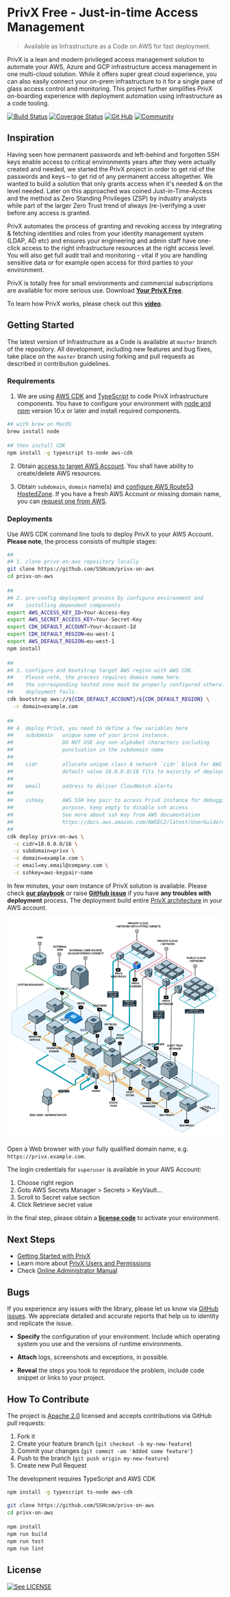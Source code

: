 # PrivX Free - Just-in-time Access Management

> Available as Infrastructure as a Code on AWS for fast deployment.

PrivX is a lean and modern privileged access management solution to automate your AWS, Azure and GCP infrastructure access management in one multi-cloud solution. While it offers super great cloud experience, you can also easily connect your on-prem infrastructure to it for a single pane of glass access control and monitoring. This project further simplifies PrivX on-boarding experience with deployment automation using infrastructure as a code tooling.

[![Build Status](https://secure.travis-ci.org/SSHcom/privx-on-aws.svg?branch=master)](http://travis-ci.org/SSHcom/privx-on-aws)
[![Coverage Status](https://coveralls.io/repos/github/SSHcom/privx-on-aws/badge.svg?branch=master)](https://coveralls.io/github/SSHcom/privx-on-aws?branch=master)
[![Git Hub](https://img.shields.io/github/last-commit/SSHcom/privx-on-aws.svg)](http://github.com/SSHcom/privx-on-aws)
[![Community](https://img.shields.io/badge/community-join-blue)](https://join.slack.com/t/privx-community/shared_invite/enQtNjM0NjYzMjU1NzkyLWJkYjNkYjViYTkyMjRjYWU0ZTM0MTQ5ZGIzODc5ZjNkNWU0ZmE5YjQ5ZDVhMmMxMmQyNGRlMGMyZTE0M2Y5NGE)


## Inspiration

Having seen how permanent passwords and left-behind and forgotten SSH keys enable access to critical environments years after they were actually created and needed, we started the PrivX project in order to get rid of the passwords and keys – to get rid of any permanent access altogether. We wanted to build a solution that only grants access when it's needed & on the level needed. Later on this approached was coined Just-in-Time-Access and the method as Zero Standing Privileges (ZSP) by industry analysts while part of the larger Zero Trust trend of always (re-)verifying a user before any access is granted.

PrivX automates the process of granting and revoking access by integrating & fetching identities and roles from your identity management system (LDAP, AD etc) and ensures your engineering and admin staff have one-click access to the right infrastructure resources at the right access level. You will also get full audit trail and monitoring - vital if you are handling sensitive data or for example open access for third parties to your environment.

PrivX is totally free for small environments and commercial subscriptions are available for more serious use. Download **[Your PrivX Free](https://info.ssh.com/privx-free-access-management-software)**.

To learn how PrivX works, please check out this **[video](https://www.youtube.com/watch?v=Atps1AiATVs)**.


## Getting Started

The latest version of Infrastructure as a Code is available at `master` branch of the repository. All development, including new features and bug fixes, take place on the `master` branch using forking and pull requests as described in contribution guidelines.


### Requirements

1. We are using [AWS CDK](https://github.com/aws/aws-cdk) and [TypeScript](https://github.com/microsoft/typescript) to code PrivX infrastructure components. You have to configure your environment with [node and npm](https://nodejs.org/en/download/) version 10.x or later and install required components.

```bash
## with brew on MacOS
brew install node

## then install CDK
npm install -g typescript ts-node aws-cdk
```

2. Obtain [access to target AWS Account](https://docs.aws.amazon.com/cli/latest/userguide/cli-chap-configure.html). You shall have ability to create/delete AWS resources.

3. Obtain `subdomain`, `domain` name(s) and [configure AWS Route53 HostedZone](https://docs.aws.amazon.com/Route53/latest/DeveloperGuide/CreatingHostedZone.html). If you have a fresh AWS Account or missing domain name, you can [request one from AWS](https://docs.aws.amazon.com/Route53/latest/DeveloperGuide/domain-register.html).


### Deployments

Use AWS CDK command line tools to deploy PrivX to your AWS Account. **Please note**, the process consists of multiple stages:

```bash
##
## 1. clone privx-on-aws repository locally
git clone https://github.com/SSHcom/privx-on-aws
cd privx-on-aws

##
## 2. pre-config deployment process by configure environment and
##    installing dependent components  
export AWS_ACCESS_KEY_ID=Your-Access-Key
export AWS_SECRET_ACCESS_KEY=Your-Secret-Key
export CDK_DEFAULT_ACCOUNT=Your-Account-Id
export CDK_DEFAULT_REGION=eu-west-1
export AWS_DEFAULT_REGION=eu-west-1
npm install

##
## 3. configure and bootstrap target AWS region with AWS CDK.
##    Please note, the process requires domain name here.
##    the corresponding hosted zone must be properly configured otherwise
##    deployment fails.
cdk bootstrap aws://${CDK_DEFAULT_ACCOUNT}/${CDK_DEFAULT_REGION} \
  -c domain=example.com

##
## 4. deploy PrivX, you need to define a few variables here
##    subdomain   unique name of your privx instance. 
##                DO NOT USE any non-alphabet characters including 
##                punctuation in the subdomain name
##
##    cidr        allocate unique class A network `cidr` block for AWS VPC
##                default value 10.0.0.0/16 fits to majority of deployments
##
##    email       address to deliver CloudWatch alerts
##
##    sshkey      AWS SSH key pair to access PrivX instance for debugging 
##                purpose, keep empty to disable ssh access 
##                See more about ssh key from AWS documentation
##                https://docs.aws.amazon.com/AWSEC2/latest/UserGuide/ec2-key-pairs.html
##
cdk deploy privx-on-aws \
  -c cidr=10.0.0.0/16 \
  -c subdomain=privx \
  -c domain=example.com \
  -c email=my.email@company.com \
  -c sshkey=aws-keypair-name
```

In few minutes, your own instance of PrivX solution is available. Please check [**our playbook**](doc/playbook.md) or raise [**GitHub issue**](https://github.com/SSHcom/privx-on-aws/issues) if you have **any troubles with deployment** process. The deployment build entire [PrivX architecture](https://help.ssh.com/support/solutions/articles/36000205951-privx-architecture) in your AWS account.

![architecture](doc/privx.png)

Open a Web browser with your fully qualified domain name, e.g. `https://privx.example.com`.


The login credentials for `superuser` is available in your AWS Account:
1. Choose right region
2. Goto AWS Secrets Manager > Secrets > KeyVault...
3. Scroll to Secret value section
4. Click Retrieve secret value

In the final step, please obtain a [**license code**](https://info.ssh.com/privx-free-access-management-software) to activate your environment.


## Next Steps

* [Getting Started with PrivX](https://help.ssh.com/support/solutions/articles/36000194728-getting-started-with-privx)
* Learn more about [PrivX Users and Permissions](https://help.ssh.com/support/solutions/articles/36000194730-privx-users-and-permissions)
* Check [Online Administrator Manual](https://help.ssh.com/support/solutions/folders/36000185818)

## Bugs

If you experience any issues with the library, please let us know via [GitHub issues](https://github.com/SSHcom/privx-on-aws/issues). We appreciate detailed and accurate reports that help us to identity and replicate the issue.

* **Specify** the configuration of your environment. Include which operating system you use and the versions of runtime environments.

* **Attach** logs, screenshots and exceptions, in possible.

* **Reveal** the steps you took to reproduce the problem, include code snippet or links to your project.


## How To Contribute

The project is [Apache 2.0](LICENSE) licensed and accepts contributions via GitHub pull requests:

1. Fork it
2. Create your feature branch (`git checkout -b my-new-feature`)
3. Commit your changes (`git commit -am 'Added some feature'`)
4. Push to the branch (`git push origin my-new-feature`)
5. Create new Pull Request

The development requires TypeScript and AWS CDK

```bash
npm install -g typescript ts-node aws-cdk
```

```bash
git clone https://github.com/SSHcom/privx-on-aws
cd privx-on-aws

npm install
npm run build
npm run test
npm run lint
```

## License

[![See LICENSE](https://img.shields.io/github/license/SSHcom/privx-on-aws.svg?style=for-the-badge)](LICENSE)
